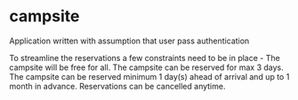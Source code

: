 # campsite

Application written with assumption that user pass authentication 

To streamline the reservations a few constraints need to be in place - 
  The campsite will be free for all. 
  The campsite can be reserved for max 3 days. 
  The campsite can be reserved minimum 1 day(s) ahead of arrival and up to 1 month in advance. 
  Reservations can be cancelled anytime. 
